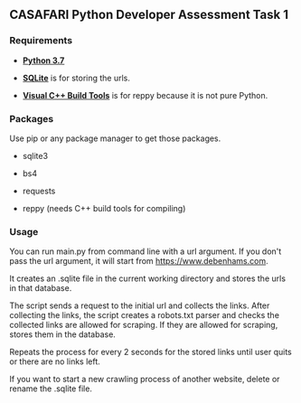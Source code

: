 ## CASAFARI Python Developer Assessment Task 1

### Requirements

* [**Python 3.7**](https://www.python.org/downloads/)

* [**SQLite**](https://www.sqlite.org/index.html) is for storing the urls.

* [**Visual C++ Build Tools**](https://visualstudio.microsoft.com/visual-cpp-build-tools/) is for reppy because it is not pure Python.

### Packages

Use pip or any package manager to get those packages.

* sqlite3

* bs4

* requests

* reppy (needs C++ build tools for compiling)

### Usage

You can run main.py from command line with a url argument. If you don't pass the url argument, it will start from https://www.debenhams.com.

It creates an .sqlite file in the current working directory and stores the urls in that database.

The script sends a request to the initial url and collects the links. After collecting the links, the script creates a robots.txt parser and checks the collected links are allowed for scraping. If they are allowed for scraping, stores them in the database.

Repeats the process for every 2 seconds for the stored links until user quits or there are no links left.

If you want to start a new crawling process of another website, delete or rename the .sqlite file.